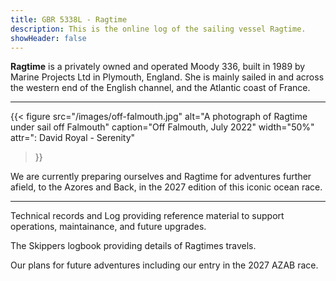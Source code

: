 ```yaml
---
title: GBR 5338L - Ragtime
description: This is the online log of the sailing vessel Ragtime.
showHeader: false
---
```


**Ragtime** is a privately owned and operated Moody 336, built in 1989 by Marine Projects Ltd in Plymouth, England. She is mainly sailed in and across the western end of the English channel, and the Atlantic coast of France.
***

{{< figure
  src="/images/off-falmouth.jpg"
  alt="A photograph of Ragtime under sail off Falmouth"
  caption="Off Falmouth, July 2022"
  width="50%"
  attr=": David Royal - Serenity"
>}}


We are currently preparing ourselves and Ragtime for adventures further afield, to the Azores and Back, in the 2027 edition of this iconic ocean race.
***
Technical records and Log providing reference material to support operations, maintainance, and future upgrades.

The Skippers logbook providing details of Ragtimes travels. 

Our plans for future adventures including our entry in the 2027 AZAB race.

